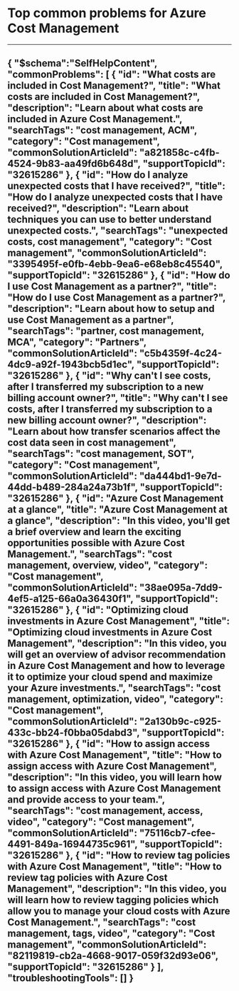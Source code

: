 <properties
pageTitle="Top common problems for Azure Cost Management"
description="Menu based workflow document for Azure Cost Management"
service="microsoft.costmanagement"
resource="costmanagement"
resourceTags=""
authors="ACMMicrosoft"
ms.author="shasulin"
displayOrder=""
articleId="11c0b266-aebe-4a1f-80c3-da7b35a8ac35"
selfHelpType="diagnoseandsolve"
productPesIds="15659"
cloudEnvironments="public,blackForest,fairfax,mooncake, usnat, ussec"
	ownershipId="ASMS_Billing"
/>

# Top common problems for Azure Cost Management
---
{
  "$schema":"SelfHelpContent",
  "commonProblems": [
    {
      "id": "What costs are included in Cost Management?",
      "title": "What costs are included in Cost Management?",
      "description": "Learn about what costs are included in Azure Cost Management.",
      "searchTags": "cost management, ACM",
      "category": "Cost management",
      "commonSolutionArticleId": "a821858c-c4fb-4524-9b83-aa49fd6b648d",
      "supportTopicId": "32615286"
    },
    {
      "id": "How do I analyze unexpected costs that I have received?",
      "title": "How do I analyze unexpected costs that I have received?",
      "description": "Learn about techniques you can use to better understand unexpected costs.",
      "searchTags": "unexpected costs, cost management",
      "category": "Cost management",
      "commonSolutionArticleId": "3395495f-e0fb-4ebb-9ea6-e68eb8c45540",
      "supportTopicId": "32615286"
    },
    {
      "id": "How do I use Cost Management as a partner?",
      "title": "How do I use Cost Management as a partner?",
      "description": "Learn about how to setup and use Cost Management as a partner",
      "searchTags": "partner, cost management, MCA",
      "category": "Partners",
      "commonSolutionArticleId": "c5b4359f-4c24-4dc9-a92f-1943bcb5d1ec",
      "supportTopicId": "32615286"
    },
    {
      "id": "Why can't I see costs, after I transferred my subscription to a new billing account owner?",
      "title": "Why can't I see costs, after I transferred my subscription to a new billing account owner?",
      "description": "Learn about how transfer scenarios affect the cost data seen in cost management",
      "searchTags": "cost management, SOT",
      "category": "Cost management",
      "commonSolutionArticleId": "da444bd1-9e7d-44dd-b489-284a24a73b1f",
      "supportTopicId": "32615286"
    },
    {
      "id": "Azure Cost Management at a glance",
      "title": "Azure Cost Management at a glance",
      "description": "In this video, you'll get a brief overview and learn the exciting opportunities possible with Azure Cost Management.",
      "searchTags": "cost management, overview, video",
      "category": "Cost management",
      "commonSolutionArticleId": "38ae095a-7dd9-4ef5-a125-66a0a36430f1",
      "supportTopicId": "32615286"
    },
    {
      "id": "Optimizing cloud investments in Azure Cost Management",
      "title": "Optimizing cloud investments in Azure Cost Management",
      "description": "In this video, you will get an overview of advisor recommendation in Azure Cost Management and how to leverage it to optimize your cloud spend and maximize your Azure investments.",
      "searchTags": "cost management, optimization, video",
      "category": "Cost management",
      "commonSolutionArticleId": "2a130b9c-c925-433c-bb24-f0bba05dabd3",
      "supportTopicId": "32615286"
    },
    {
      "id": "How to assign access with Azure Cost Management",
      "title": "How to assign access with Azure Cost Management",
      "description": "In this video, you will learn how to assign access with Azure Cost Management and provide access to your team.",
      "searchTags": "cost management, access, video",
      "category": "Cost management",
      "commonSolutionArticleId": "75116cb7-cfee-4491-849a-16944735c961",
      "supportTopicId": "32615286"
    },
    {
      "id": "How to review tag policies with Azure Cost Management",
      "title": "How to review tag policies with Azure Cost Management",
      "description": "In this video, you will learn how to review tagging policies which allow you to manage your cloud costs with Azure Cost Management.",
      "searchTags": "cost management, tags, video",
      "category": "Cost management",
      "commonSolutionArticleId": "82119819-cb2a-4668-9017-059f32d93e06",
      "supportTopicId": "32615286"
    }
  ],
  "troubleshootingTools": []
}
---
